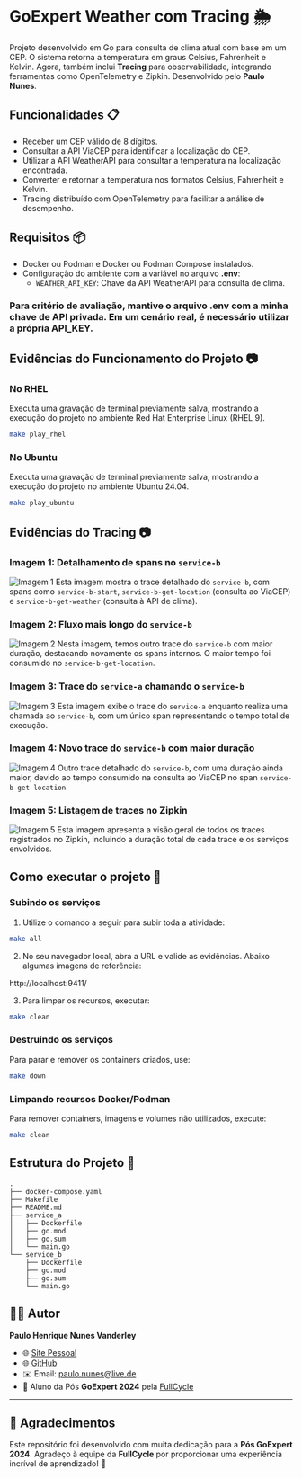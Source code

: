 
# GoExpert Weather com Tracing 🌦️

Projeto desenvolvido em Go para consulta de clima atual com base em um CEP. O sistema retorna a temperatura em graus Celsius, Fahrenheit e Kelvin. Agora, também inclui **Tracing** para observabilidade, integrando ferramentas como OpenTelemetry e Zipkin. Desenvolvido pelo **Paulo Nunes**.

## Funcionalidades 📋

- Receber um CEP válido de 8 dígitos.
- Consultar a API ViaCEP para identificar a localização do CEP.
- Utilizar a API WeatherAPI para consultar a temperatura na localização encontrada.
- Converter e retornar a temperatura nos formatos Celsius, Fahrenheit e Kelvin.
- Tracing distribuído com OpenTelemetry para facilitar a análise de desempenho.

## Requisitos 📦

- Docker ou Podman e Docker ou Podman Compose instalados.
- Configuração do ambiente com a variável no arquivo **.env**:
  - `WEATHER_API_KEY`: Chave da API WeatherAPI para consulta de clima.

### Para critério de avaliação, mantive o arquivo .env com a minha chave de API privada. Em um cenário real, é necessário utilizar a própria API_KEY. 

## Evidências do Funcionamento do Projeto 📷

### No RHEL
Executa uma gravação de terminal previamente salva, mostrando a execução do projeto no ambiente Red Hat Enterprise Linux (RHEL 9).
```bash
make play_rhel
```

### No Ubuntu
Executa uma gravação de terminal previamente salva, mostrando a execução do projeto no ambiente Ubuntu 24.04.
```bash
make play_ubuntu
```

## Evidências do Tracing 📷

### Imagem 1: Detalhamento de spans no `service-b`
![Imagem 1](.assets/1.png)
Esta imagem mostra o trace detalhado do `service-b`, com spans como `service-b-start`, `service-b-get-location` (consulta ao ViaCEP) e `service-b-get-weather` (consulta à API de clima). 

### Imagem 2: Fluxo mais longo do `service-b`
![Imagem 2](.assets/2.png)
Nesta imagem, temos outro trace do `service-b` com maior duração, destacando novamente os spans internos. O maior tempo foi consumido no `service-b-get-location`.

### Imagem 3: Trace do `service-a` chamando o `service-b`
![Imagem 3](.assets/3.png)
Esta imagem exibe o trace do `service-a` enquanto realiza uma chamada ao `service-b`, com um único span representando o tempo total de execução.

### Imagem 4: Novo trace do `service-b` com maior duração
![Imagem 4](.assets/4.png)
Outro trace detalhado do `service-b`, com uma duração ainda maior, devido ao tempo consumido na consulta ao ViaCEP no span `service-b-get-location`.

### Imagem 5: Listagem de traces no Zipkin
![Imagem 5](.assets/5.png)
Esta imagem apresenta a visão geral de todos os traces registrados no Zipkin, incluindo a duração total de cada trace e os serviços envolvidos.

## Como executar o projeto 🚀

### Subindo os serviços

1. Utilize o comando a seguir para subir toda a atividade:

```bash
make all
```

2. No seu navegador local, abra a URL e valide as evidências. Abaixo algumas imagens de referência:

http://localhost:9411/


3. Para limpar os recursos, executar:

```bash
make clean
```

### Destruindo os serviços
Para parar e remover os containers criados, use:
```bash
make down
```

### Limpando recursos Docker/Podman
Para remover containers, imagens e volumes não utilizados, execute:
```bash
make clean
```

## Estrutura do Projeto 📂

```
.
├── docker-compose.yaml
├── Makefile
├── README.md
├── service_a
│   ├── Dockerfile
│   ├── go.mod
│   ├── go.sum
│   └── main.go
└── service_b
    ├── Dockerfile
    ├── go.mod
    ├── go.sum
    └── main.go
```

## 👨‍💻 Autor

**Paulo Henrique Nunes Vanderley**  
- 🌐 [Site Pessoal](https://www.paulonunes.dev/)  
- 🌐 [GitHub](https://github.com/paulnune)  
- ✉️ Email: [paulo.nunes@live.de](mailto:paulo.nunes@live.de)  
- 🚀 Aluno da Pós **GoExpert 2024** pela [FullCycle](https://fullcycle.com.br)

---

## 🎉 Agradecimentos

Este repositório foi desenvolvido com muita dedicação para a **Pós GoExpert 2024**. Agradeço à equipe da **FullCycle** por proporcionar uma experiência incrível de aprendizado! 🚀